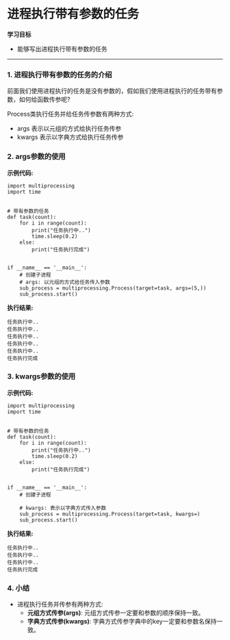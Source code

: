 进程执行带有参数的任务
======================

**学习目标**

-   能够写出进程执行带有参数的任务

* * * * *

### 1. 进程执行带有参数的任务的介绍 

前面我们使用进程执行的任务是没有参数的，假如我们使用进程执行的任务带有参数，如何给函数传参呢?

Process类执行任务并给任务传参数有两种方式:

-   args 表示以元组的方式给执行任务传参
-   kwargs 表示以字典方式给执行任务传参

### 2. args参数的使用 

**示例代码:**

    import multiprocessing
    import time


    # 带有参数的任务
    def task(count):
        for i in range(count):
            print("任务执行中..")
            time.sleep(0.2)
        else:
            print("任务执行完成")


    if __name__ == '__main__':
        # 创建子进程
        # args: 以元组的方式给任务传入参数
        sub_process = multiprocessing.Process(target=task, args=(5,))
        sub_process.start()

**执行结果:**

    任务执行中..
    任务执行中..
    任务执行中..
    任务执行中..
    任务执行中..
    任务执行完成

### 3. kwargs参数的使用 

**示例代码:**

    import multiprocessing
    import time


    # 带有参数的任务
    def task(count):
        for i in range(count):
            print("任务执行中..")
            time.sleep(0.2)
        else:
            print("任务执行完成")


    if __name__ == '__main__':
        # 创建子进程

        # kwargs: 表示以字典方式传入参数
        sub_process = multiprocessing.Process(target=task, kwargs=)
        sub_process.start()

**执行结果:**

    任务执行中..
    任务执行中..
    任务执行中..
    任务执行完成

### 4. 小结 

-   进程执行任务并传参有两种方式:
    -   **元组方式传参(args)**: 元组方式传参一定要和参数的顺序保持一致。
    -   **字典方式传参(kwargs)**:
        字典方式传参字典中的key一定要和参数名保持一致。

